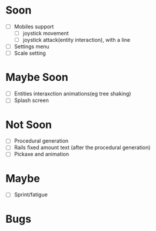 # Soon 
- [ ] Mobiles support
  - [ ] joystick movement
  - [ ] joystick attack(entity interaction), with a line
- [ ] Settings menu
- [ ] Scale setting

# Maybe Soon
- [ ] Entities interaxction animations(eg tree shaking)
- [ ] Splash screen

# Not Soon
- [ ] Procedural generation
- [ ] Rails fixed amount text (after the procedural generation)
- [ ] Pickaxe and animation

# Maybe
- [ ] Sprint/fatigue

# Bugs

